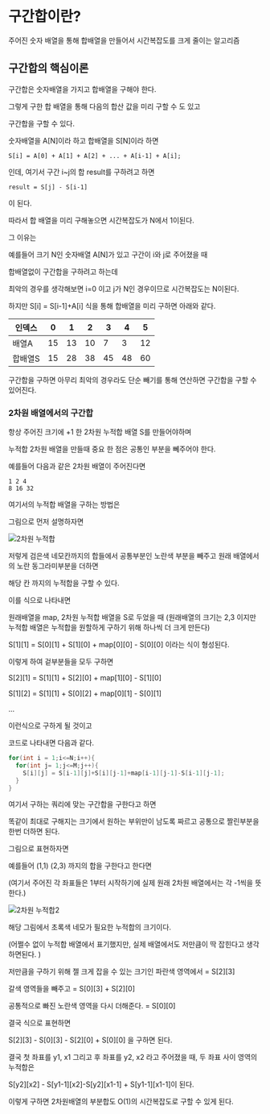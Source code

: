 # 구간합이란?

주어진 숫자 배열을 통해 합배열을 만들어서 시간복잡도를 크게 줄이는 알고리즘

## 구간합의 핵심이론

구간합은 숫자배열을 가지고 합배열을 구해야 한다.

그렇게 구한 합 배열을 통해 다음의 합산 값을 미리 구할 수 도 있고

구간합을 구할 수 있다.

숫자배열을 A[N]이라 하고 합배열을 S[N]이라 하면
```
S[i] = A[0] + A[1] + A[2] + ... + A[i-1] + A[i];
```
인데, 여기서 구간 i~j의 합 result를 구하려고 하면
```
result = S[j] - S[i-1]
```
이 된다.

따라서 합 배열을 미리 구해놓으면 시간복잡도가 N에서 1이된다.

그 이유는

예를들어 크기 N인 숫자배열 A[N]가 있고 구간이 i와 j로 주어졌을 때

합배열없이 구간합을 구하려고 하는데

최악의 경우를 생각해보면 i=0 이고 j가 N인 경우이므로 시간복잡도는 N이된다.

하지만 S[i] = S[i-1]+A[i] 식을 통해 합배열을 미리 구하면 아래와 같다.

|인덱스|0|1|2|3|4|5|
|---|---|---|---|---|---|---|
|배열A|15|13|10|7|3|12| 
|합배열S|15|28|38|45|48|60|

구간합을 구하면 아무리 최악의 경우라도 단순 빼기를 통해 연산하면 구간합을 구할 수 있어진다.

### 2차원 배열에서의 구간합

항상 주어진 크기에 +1 한 2차원 누적합 배열 S를 만들어야하며

누적합 2차원 배열을 만들때 중요 한 점은 공통인 부분을 뻬주어야 한다.

예를들어 다음과 같은 2차원 배열이 주어진다면 
```
1 2 4
8 16 32
```
여기서의 누적합 배열을 구하는 방법은

그림으로 먼저 설명하자면

![2차원 누적합](https://github.com/kimhaechang1/coding-test/assets/81299056/75473838-7b6d-4539-a82d-32ad1da11e46)

저렇게 검은색 네모칸까지의 합들에서 공통부분인 노란색 부분을 빼주고 원래 배열에서의 노란 동그라미부분을 더하면 

해당 칸 까지의 누적합을 구할 수 있다.

이를 식으로 나타내면

원래배열을 map, 2차원 누적합 배열을 S로 두었을 때 (원래배열의 크기는 2,3 이지만 누적합 배열은 누적합을 원할하게 구하기 위해 하나씩 더 크게 만든다)

S[1][1] = S[0][1] + S[1][0] + map[0][0] - S[0][0] 이라는 식이 형성된다.

이렇게 하여 겉부분들을 모두 구하면 

S[2][1] = S[1][1] + S[2][0] + map[1][0] - S[1][0]

S[1][2] = S[1][1] + S[0][2] + map[0][1] - S[0][1]

...

이런식으로 구하게 될 것이고

코드로 나타내면 다음과 같다.

```java
for(int i = 1;i<=N;i++){
  for(int j= 1;j<=M;j++){
    S[i][j] = S[i-1][j]+S[i][j-1]+map[i-1][j-1]-S[i-1][j-1];
  }
}
```
여기서 구하는 쿼리에 맞는 구간합을 구한다고 하면

똑같이 최대로 구해지는 크기에서 원하는 부위만이 남도록 짜르고 공통으로 짤린부분을 한번 더하면 된다.

그림으로 표현하자면

예를들어 (1,1) (2,3) 까지의 합을 구한다고 한다면 

(여기서 주어진 각 좌표들은 1부터 시작하기에 실제 원래 2차원 배열에서는 각 -1씩을 뜻한다.)

![2차원 누적합2](https://github.com/kimhaechang1/coding-test/assets/81299056/9efb963f-d6d1-4a60-b884-9c5dacdb97fb)

해당 그림에서 초록색 네모가 필요한 누적합의 크기이다. 

(어쩔수 없이 누적합 배열에서 표기했지만, 실제 배열에서도 저만큼이 딱 잡힌다고 생각하면된다. )

저만큼을 구하기 위해 젤 크게 잡을 수 있는 크기인 파란색 영역에서 = S[2][3]

갈색 영역들을 빼주고 = S[0][3] + S[2][0]

공통적으로 빠진 노란색 영역을 다시 더해준다. = S[0][0]

결국 식으로 표현하면 

S[2][3] - S[0][3] - S[2][0] + S[0][0] 을 구하면 된다.

결국 첫 좌표를 y1, x1 그리고 후 좌표를 y2, x2 라고 주어졌을 때, 두 좌표 사이 영역의 누적합은

S[y2][x2] - S[y1-1][x2]-S[y2][x1-1] + S[y1-1][x1-1]이 된다.

이렇게 구하면 2차원배열의 부분합도 O(1)의 시간복잡도로 구할 수 있게 된다.
